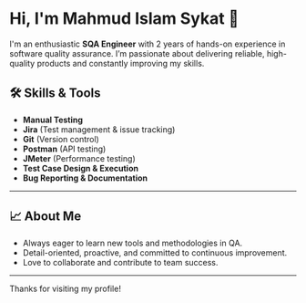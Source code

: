 # Hi, I'm Mahmud Islam Sykat 👋

I'm an enthusiastic **SQA Engineer** with 2 years of hands-on experience in software quality assurance. I’m passionate about delivering reliable, high-quality products and constantly improving my skills.

## 🛠️ Skills & Tools

- **Manual Testing**
- **Jira** (Test management & issue tracking)
- **Git** (Version control)
- **Postman** (API testing)
- **JMeter** (Performance testing)
- **Test Case Design & Execution**
- **Bug Reporting & Documentation**

---

## 📈 About Me

- Always eager to learn new tools and methodologies in QA.
- Detail-oriented, proactive, and committed to continuous improvement.
- Love to collaborate and contribute to team success.

<!--
## 🚀 Projects

*Add your favorite or notable projects here!*
-->

<!--
## 📫 Connect with Me

*Add your social or professional links here!*
-->

---

Thanks for visiting my profile!
